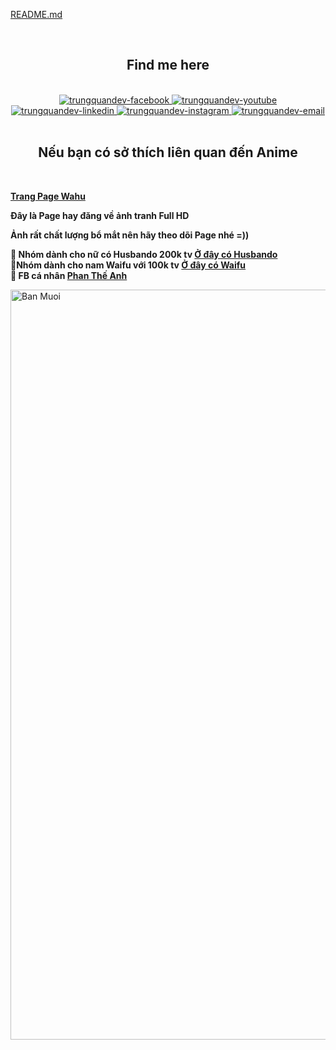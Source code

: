 [README.md](https://github.com/TheAnhRe0/TheAnhRe0/files/11183937/README.md)




<a href="#" target="_blank">
</a>
  </a>
</div>



<br>
<h2 align="center">Find me here </h2>
<br>
<!-- https://icons8.com -->
<div align="center">
  <a href="https://www.facebook.com/PhanTheAnh.19" target="blank">
    <img src="https://img.icons8.com/bubbles/100/000000/facebook-new.png" alt="trungquandev-facebook" />
  </a>
  <a href="" target="blank">
    <img src="https://img.icons8.com/bubbles/100/000000/youtube-squared.png" alt="trungquandev-youtube" />
  </a>
  <a href="" target="blank">  
    <img src="https://img.icons8.com/bubbles/100/000000/linkedin.png" alt="trungquandev-linkedin" />
  </a>
  <a href="" target="blank">
    <img src="https://img.icons8.com/bubbles/100/000000/instagram.png" alt="trungquandev-instagram" />
  </a>
  <a href="mailto:9.theanh.9@gmail.com" target="top">
    <img src="https://img.icons8.com/bubbles/100/000000/apple-mail.png" alt="trungquandev-email" />
  </a>
</div>

<br>

<h2 align="center">Nếu bạn có sở thích liên quan đến Anime</h2>
<br>
<p>
  <a href="https://www.facebook.com/AnimeWahu/" target="_blank">
    <strong>Trang Page Wahu  </strong>
  </a>
</p>
<p><strong>Đây là Page hay đăng về ảnh tranh Full HD </strong></p>
<p><strong>Ảnh rất chất lượng bổ mắt nên hãy theo dõi Page nhé =)) </strong></p>
<p>
  <strong>🔗 Nhóm dành cho nữ có Husbando 200k tv <a href="https://www.facebook.com/groups/husbando" target="_blank">Ở đây có Husbando</a></strong>
  <br>
  <strong>🔗Nhóm dành cho nam Waifu với 100k tv <a href="https://www.facebook.com/groups/404670011066997" target="_blank">Ở đây có Waifu</a></strong>
  <br>
  <strong>📧 FB cá nhân <a href="https://www.facebook.com/PhanTheAnh.19" target="_top">Phan Thế Anh</a></strong>
</p>
<a href="https://translate.google.com.vn/" target="_blank">
  <img src="https://user-images.githubusercontent.com/130246199/230738221-3fd11f58-5ae1-4deb-9c99-4284e29978d5.jpg" width="1200" alt="Ban Muoi" />
</a>


